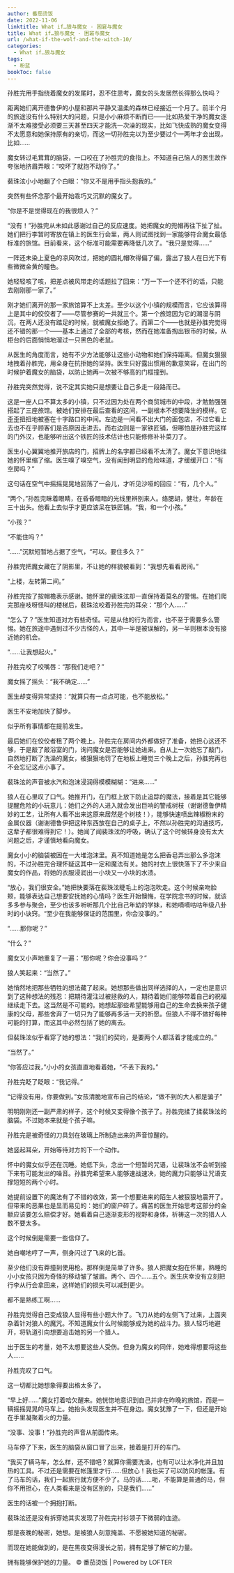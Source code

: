 ```yaml
---
author: 番茄烫饭
date: 2022-11-06
linktitle: What if…狼与魔女 - 困窘与魔女
title: What if…狼与魔女 - 困窘与魔女
url: /what-if-the-wolf-and-the-witch-10/
categories:
  - What if…狼与魔女
tags:
  - 粉蓝
bookToc: false
---
```


孙胜完用手指绕着魔女的发尾时，忍不住思考，魔女的头发居然长得那么快吗？
 


距离她们离开德鲁伊的小屋和那片平静又温柔的森林已经接近一个月了。前半个月的旅途没有什么特别大的问题，只是小小麻烦不断而已——比如热爱干净的魔女逐渐不太难接受必须要三天甚至四天才能洗一次澡的现实，比如飞快成熟的魔女变得不太愿意和她保持原有的亲切，而这一切孙胜完以为至少要过个一两年才会出现，比如……

魔女转过毛茸茸的脑袋，一口咬在了孙胜完的食指上。不知道自己恼人的医生故作夸张地挤眉弄眼：“咬坏了就抱不动你了。”

裴珠泫小小地翻了个白眼：“你又不是用手指头抱我的。”

突然有些怀念那个最开始乖巧又沉默的魔女了。

“你是不是觉得现在的我很烦人？”

“没有！”孙胜完从未如此感谢过自己的反应速度。她把魔女的兜帽再往下扯了扯。她们把行李暂时寄放在镇上的医生行会里，两人则试图找到一家能够符合魔女最低标准的旅馆。目前看来，这个标准可能需要再降低几次了。“我只是觉得……”

一阵还未染上夏色的凉风吹过，把她的圆礼帽吹得偏了偏，露出了狼人在日光下有些微微金黄的瞳色。

她轻轻咳了咳，把差点被风带走的话题拉了回来：“万一下一个还不行的话，只能去刚刚那一家了。”

刚才她们离开的那一家旅馆算不上太差。至少以这个小镇的规模而言，它应该算得上是其中的佼佼者了——尽管参赛的一共就三个。第一个旅馆因为它的潮湿与阴沉，在两人还没有踏足的时候，就被魔女拒绝了。而第二个——也就是孙胜完觉得还不错的那一个——基本上通过了全部的考核，然而在她准备掏出银币的时候，从柜台的后面悄悄地溜过一只黑色的老鼠。

从医生的角度而言，她有不少方法能够让这些小动物和她们保持距离。但魔女狠狠地拽着孙胜完，用全身在抗拒她的坚持。医生只好露出惯用的歉意笑容，在出门的时候护着魔女的脑袋，以防止她再一次被不够高的门框撞到。

孙胜完突然觉得，说不定其实她只是想要让自己多走一段路而已。
 


这是一座人口不算太多的小镇，只不过因为处在两个商贸城市的中段，才勉勉强强搭起了三座旅馆。被她们安排在最后查看的这间，一副根本不想要降生的模样。它歪歪扭扭地被塞在十字路口的中间。左边是一间看不出大门的面包店，不过它看上去也不在乎顾客们是否原因走进去。而右边则是一家铁匠铺，但哪怕是孙胜完这样的门外汉，也能够听出这个铁匠的技术估计也只能修修补补菜刀了。

医生小心翼翼地推开旅店的门，招牌上的名字都已经看不太清了。魔女下意识地往她的怀里缩了缩。医生嗅了嗅空气，没有闻到明显的危险味道，才缓缓开口：“有空房吗？”

这句话在空气中摇摇晃晃地回荡了一会儿，才听见沙哑的回应：“有，几个人。”

“两个，”孙胜完眯着眼睛，在昏昏暗暗的光线里辨别来人。络腮胡，健壮，年龄在三十出头。他看上去似乎才更应该呆在铁匠铺。“我，和一个小孩。”

“小孩？”

“不能住吗？”

“……”沉默短暂地占据了空气，“可以。要住多久？”

孙胜完把魔女藏在了阴影里，不让她的样貌被看到：“我想先看看房间。”

“上楼，左转第二间。”

孙胜完按了按帽檐表示感谢。她怀里的裴珠泫却一直保持着莫名的警惕。在她们爬完那座吱呀怪叫的楼梯后，裴珠泫咬着孙胜完的耳朵：“那个人……”

“怎么了？”医生知道对方有些奇怪。可是从他的行为而言，也不至于需要多么警惕。她在旅途中遇到过不少古怪的人，其中一半是被误解的，另一半则根本没有接近她的机会。

“……让我想起火。”

孙胜完咬了咬嘴唇：“那我们走吧？”

魔女摇了摇头：“我不确定……”

医生却变得异常坚持：“就算只有一点点可能，也不能放松。”

医生不安地加快了脚步。

似乎所有事情都在提前发生。
 


最后她们在佼佼者租了两个晚上。孙胜完在房间内外都做好了准备，她担心这还不够，于是敲了敲浴室的门，询问魔女是否能够让她进来。自从上一次她忘了敲门，自然地打断了洗澡的魔女，被狠狠地罚了在地板上睡觉三个晚上之后，孙胜完再也不会忘记这点小事了。

裴珠泫的声音被水汽和泡沫浸润得模模糊糊：“进来……”

狼人在心里叹了口气。她推开门，在门框上放下防止追踪的魔法，接着是其它能够提醒危险的小玩意儿：她们之外的人进入就会发出巨响的警戒树枝（谢谢德鲁伊精妙的工艺，让所有人看不出来这原来居然是个树枝！），能够快速喷出辣椒粉末的金属仪器（谢谢德鲁伊把这种东西放在自己的桌子上，不然以孙胜完的沟通技巧，这辈子都很难得到它！）。她闻了闻裴珠泫的呼吸，确认了这个时候转身没有太大问题之后，才谨慎地看向魔女。

魔女小小的脑袋被困在一大堆泡沫里。真不知道她是怎么把香皂弄出那么多泡沫的，不过孙胜完合理怀疑这其中一定和魔法有关。她的衬衣上很快落下了不少来自魔女的作品，将她的衣服浸润出一小块又一小块的水渍。

“放心，我们很安全。”她把快要落在裴珠泫睫毛上的泡泡吹走。这个时候亲吻脸颊，能够表达自己想要安抚她的心情吗？医生开始懊悔，在学院念书的时候，就该多多参与聚会，至少也该多听听那几个比自己年幼的学妹，和她嘀嘀咕咕年级八卦时的小诀窍。“至少在我能够保证的范围里，你会没事的。”

“……那你呢？”

“什么？”

魔女又小声地重复了一遍：“那你呢？你会没事吗？”

狼人笑起来：“当然了。”

她悄然地把那些牺牲的想法藏了起来。她想那些做出同样选择的人，一定也是意识到了这种想法的残忍：把期待灌注过被拯救的人，期待着她们能够带着自己的祝福继续走下去。这当然是不可能的。她想起那些希望能够用自己的生命去换来孩子健康的父母，那些舍弃了一切只为了能够再多活一天的祈愿。但狼人不得不做好每种可能的打算，而这其中必然包括了她的离去。

但裴珠泫似乎看穿了她的想法：“我们的契约，是要两个人都活着才能成立的。”

“当然了。”

“你答应过我，”小小的女孩直直地看着她，“不丢下我的。”

孙胜完眨了眨眼：“我记得。”

“记得没有用，你要做到。”女孩清脆地宣布自己的结论，“做不到的大人都是骗子”

明明刚刚还一副严肃的样子，这个时候又变得像个孩子了。孙胜完揉了揉裴珠泫的脑袋。不过她本来就是个孩子嘛。
 


孙胜完是被奇怪的刀具划在玻璃上所制造出来的声音惊醒的。

她竖起耳朵，开始等待对方的下一个动作。

怀中的魔女似乎还在沉睡。她低下头，念出一个短暂的咒语，让裴珠泫不会听到接下来有可能发出的噪音。孙胜完希望来人能够速战速决，她的魔力只能够让咒语支撑短短的两个小时。

她提前设置下的魔法有了不错的收效，第一个想要进来的陌生人被狠狠地震开了。但带来的恶果也是显而易见的：她们的窗户碎了。痛苦的医生开始思考这部分的金额应该要怎么赔偿才好。她看着自己逐渐变形的视野和身体，祈祷这一次的猎人人数不要太多。

这个时候倒是需要一些信仰了。

她自嘲地哼了一声，侧身闪过了飞来的匕首。

至少他们没有莽撞到使用枪。那样倒是简单了许多。狼人把魔女抱在怀里，熟睡的小小女孩只因为奇怪的移动皱了皱眉。两个、四个……五个。医生庆幸没有立刻把行李从行会拿回来，这样她们的损失可以减到更少。

都不是熟练工啊……

孙胜完觉得自己变成狼人显得有些小题大作了。飞刀从她的左侧飞了过来，上面夹杂着针对狼人的魔咒。不知道魔女什么时候能够成为她的战斗力。狼人轻巧地避开，将轨道引向想要追击她的另一个猎人。

出于医生的考量，她不太想要这些人受伤。但身为魔女的同伴，她难得想要将这些人……

孙胜完叹了口气。

这一切都比她想象得要出格太多了。
 


“早上好……”魔女打着哈欠醒来。她恍惚地意识到自己并非在昨晚的旅馆，而是一辆摇摇晃晃的马车上。她抬头发现医生并不在身边。魔女犹豫了一下，但还是开始在手里凝聚着火的力量。

“没事、没事！”孙胜完的声音从前面传来。

马车停了下来，医生的脑袋从窗口冒了出来，接着是打开的车门。

“我买了辆马车，怎么样，还不错吧？就算你需要洗澡，也有可以让水净化并且加热的工具。不过还是需要在帐篷里才行……但放心！我也买了可以防风的帐篷。有了马车的话，我们一起旅行就方便不少了。马的话……呃，不能算是普通的马，但你不用担心，在人类看来是没有区别的，只是我们……”

医生的话被一个拥抱打断。

裴珠泫还是没有拆穿她其实发现了孙胜完衬衫领子下微弱的血迹。
 


那是夜晚的秘密，她想。是被狼人刻意掩盖、不愿被她知道的秘密。

而现在她能做到的，是在黑夜变得漫长之前，拥有足够了解它的力量。
 


拥有能够保护她的力量。
© 番茄烫饭 | Powered by LOFTER
